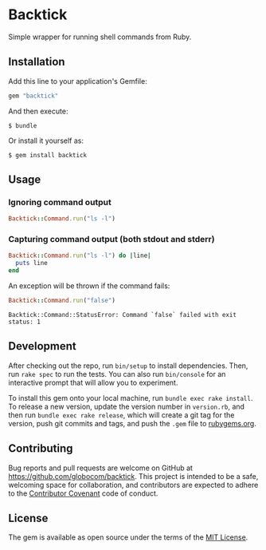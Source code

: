 # Backtick

Simple wrapper for running shell commands from Ruby.


## Installation

Add this line to your application's Gemfile:

```ruby
gem "backtick"
```

And then execute:

    $ bundle

Or install it yourself as:

    $ gem install backtick

## Usage

### Ignoring command output

```ruby
Backtick::Command.run("ls -l")
```

### Capturing command output (both stdout and stderr)

```ruby
Backtick::Command.run("ls -l") do |line|
  puts line
end
```

An exception will be thrown if the command fails:

```ruby
Backtick::Command.run("false")
```

```
Backtick::Command::StatusError: Command `false` failed with exit status: 1
```

## Development

After checking out the repo, run `bin/setup` to install dependencies. Then, run `rake spec` to run the tests. You can also run `bin/console` for an interactive prompt that will allow you to experiment.

To install this gem onto your local machine, run `bundle exec rake install`. To release a new version, update the version number in `version.rb`, and then run `bundle exec rake release`, which will create a git tag for the version, push git commits and tags, and push the `.gem` file to [rubygems.org](https://rubygems.org).

## Contributing

Bug reports and pull requests are welcome on GitHub at https://github.com/globocom/backtick. This project is intended to be a safe, welcoming space for collaboration, and contributors are expected to adhere to the [Contributor Covenant](http://contributor-covenant.org) code of conduct.


## License

The gem is available as open source under the terms of the [MIT License](http://opensource.org/licenses/MIT).

